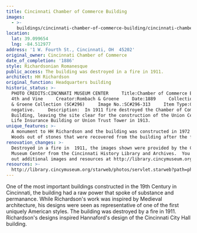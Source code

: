 ```yaml
---
title: Cincinnati Chamber of Commerce Building
images:
  - >-
    buildings/cincinnati-chamber-of-commerce-building/cincinnati-chamber-of-commerce-building-0_svturx
location:
  lat: 39.099654
  lng: -84.512977
address: '1 W. Fourth St., Cincinnati, OH  45202'
original_owner: Cincinnati Chamber of Commerce
date_of_completion: '1886'
style: Richardsonian Romanesque
public_access: The building was destroyed in a fire in 1911.
architect: HH Richardson
original_function: Headquarters building
historic_status: >-
  PHOTO CREDITS:CINCNNATI MUSEUM CENTER     Title:Chamber of Commerce Building,
  4th and Vine     Creator:Rombach & Groene     Date:1889     Collection:Rombach
  & Groene Collection (SC#296)     Image No.:SC#296-313     Item Type:Glass
  negative.     Description:  In 1911 fire destroyed the Chamber of Commerce
  Building, leaving the site clear for the construction of the Union Central
  Life Insurance Building or Union Trust Tower in 1913.
unique_features: >-
  A monument to HH Richardson and the building was constructed in 1972 in Burnet
  Woods out of stones that were recovered from the building after the fire.
renovation_changes: >-
  Destroyed in a fire in  1911, the images shown were provided by the Cincinnati
  Museum Center from the Cincinnati History Library and Archives.  You can check
  out additional images and resources at http://library.cincymuseum.org.
resources: >-
  http://library.cincymuseum.org/starweb/photos/servlet.starweb?path=photos/photo-session.web
---
```


One of the most important buildings constructed in the 19th Century in Cincinnati, the building had a raw power that spoke of substance and permanance. While Richardson's work was inspired by Medieval architecture, his designs were seen as representative of one of the first uniquely American styles. The building was destroyed by a fire in 1911. Richardson's designs inspired Hannaford's design of the Cincinnati City Hall building.
